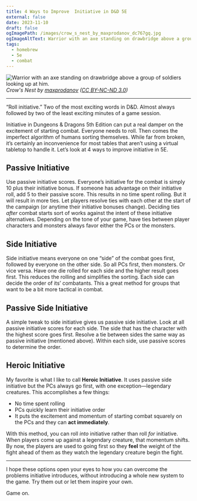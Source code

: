 ```yaml
---
title: 4 Ways to Improve  Initiative in D&D 5E
external: false
date: 2023-11-10
draft: false
ogImagePath: /images/crow_s_nest_by_maxprodanov_dc767gq.jpg
ogImageAltText: Warrior with an axe standing on drawbridge above a group of soldiers looking up at him.
tags:
  - homebrew
  - 5e
  - combat
---
```


![Warrior with an axe standing on drawbridge above a group of soldiers looking up at him.](/images/crow_s_nest_by_maxprodanov_dc767gq.jpg)
*Crow's Nest by [maxprodanov](https://www.deviantart.com/maxprodanov/art/Crow-s-Nest-737641034) ([CC BY-NC-ND 3.0](https://creativecommons.org/licenses/by-nc-nd/3.0/))*

---

“Roll initiative.” Two of the most exciting words in D&D. Almost always followed by two of the least exciting minutes of a game session. 

Initiative in Dungeons & Dragons 5th Edition can put a real damper on the excitement of starting combat. Everyone needs to roll. Then comes the imperfect algorithm of humans sorting themselves. While far from broken, it’s certainly an inconvenience for most tables that aren’t using a virtual tabletop to handle it. Let’s look at 4 ways to improve initiative in 5E.

## Passive Initiative
Use passive initiative scores. Everyone’s initiative for the combat is simply 10 plus their initiative bonus. If someone has advantage on their initiative roll, add 5 to their passive score. This results in no time spent rolling. But it will result in more ties. Let players resolve ties with each other at the start of the campaign (or anytime their initiative bonuses change). Deciding ties *after* combat starts sort of works against the intent of these initiative alternatives. Depending on the tone of your game, have ties between player characters and monsters always favor either the PCs or the monsters. 

## Side Initiative 
Side initiative means everyone on one “side” of the combat goes first, followed by everyone on the other side. So all PCs first, then monsters. Or vice versa. Have one die rolled for each side and the higher result goes first. This reduces the rolling and simplifies the sorting. Each side can decide the order of its’ combatants. This a great method for groups that want to be a bit more tactical in combat.

## Passive Side Initiative
A simple tweak to side initiative gives us passive side initiative. Look at all passive initiative scores for each side. The side that has the character with the highest score goes first. Resolve a tie between sides the same way as passive initiative (mentioned above). Within each side, use passive scores to determine the order.

## Heroic Initiative
My favorite is what I like to call **Heroic Initiative**. It uses passive side initiative but the PCs always go first, with one exception—legendary creatures. This accomplishes a few things:
- No time spent rolling
- PCs quickly learn their initiative order
- It puts the excitement and momentum of starting combat squarely on the PCs and they can **act immediately**.

With this method, you can roll *into* initiative rather than roll *for* initiative. When players come up against a legendary creature, that momentum shifts. By now, the players are used to going first so they **feel** the weight of the fight ahead of them as they watch the legendary creature begin the fight.

---

I hope these options open your eyes to how you can overcome the problems initiative introduces, without introducing a whole new system to the game. Try them out or let them inspire your own.

Game on.